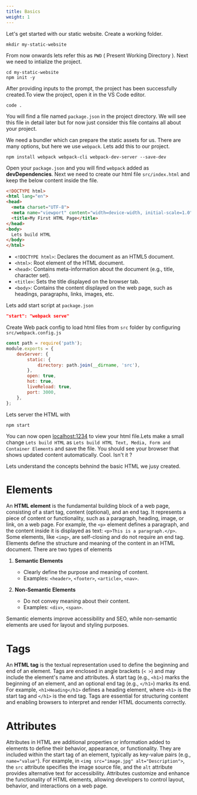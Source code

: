 ```yaml
---
title: Basics
weight: 1
---
```


Let's get started with our static website. Create a working folder.

```shell
mkdir my-static-website
```

From now onwards lets refer this as `PWD` ( Present Working Directory ).
Next we need to intialize the project.

```shell
cd my-static-website
npm init -y
```

After providing inputs to the prompt, the project has been successfully created.To view the project, open it in the VS Code editor.

```shell
code .
```

You will find a file named `package.json` in the project directory. We will see this file in detail later but for now just consider this file contains all about your project.

We need a bundler which can prepare the static assets for us. There are many options, but here we use `webpack`.  Lets add this to our project.

```shell
npm install webpack webpack-cli webpack-dev-server --save-dev
```

Open your `package.json` and you will find `webpack` added as **devDependencies**.
Next we need to create our html file `src/index.html` and keep the below content inside the file.

```html
<!DOCTYPE html>
<html lang="en">
<head>
  <meta charset="UTF-8">
  <meta name="viewport" content="width=device-width, initial-scale=1.0">
  <title>My First HTML Page</title>
</head>
<body>
  Lets build HTML
</body>
</html>
```

- `<!DOCTYPE html>`: Declares the document as an HTML5 document.
- `<html>`: Root element of the HTML document.
- `<head>`: Contains meta-information about the document (e.g., title, character set).
- `<title>`: Sets the title displayed on the browser tab.
- `<body>`: Contains the content displayed on the web page, such as headings, paragraphs, links, images, etc.

Lets add start script at `package.json`


```json
"start": "webpack serve"
```

Create Web pack config to load html files from `src` folder by configuring `src/webpack.config.js`

```js
const path = require('path');
module.exports = {
    devServer: {
        static: {
            directory: path.join(__dirname, 'src'),
        },
        open: true,
        hot: true,
        liveReload: true,
        port: 3000,
    },
};
```

Lets server the HTML with

```shell
npm start
```

You can now open [localhost:1234](localhost:1234) to view your html file.Lets make a small change `Lets build HTML` as `Lets build HTML Text, Media, Form and Container Elements` and save the file. You should see your browser that shows updated content automatically. Cool. Isn't it ?

Lets understand the concepts behnind the basic HTML we jusy created.

# Elements
An **HTML element** is the fundamental building block of a web page, consisting of a start tag, content (optional), and an end tag. It represents a piece of content or functionality, such as a paragraph, heading, image, or link, on a web page. For example, the `<p>` element defines a paragraph, and the content inside it is displayed as text: `<p>This is a paragraph.</p>`. Some elements, like `<img>`, are self-closing and do not require an end tag. Elements define the structure and meaning of the content in an HTML document. There are two types of elements

1. **Semantic Elements**  
   - Clearly define the purpose and meaning of content.  
   - Examples: `<header>`, `<footer>`, `<article>`, `<nav>`.  

2. **Non-Semantic Elements**  
   - Do not convey meaning about their content.  
   - Examples: `<div>`, `<span>`.  

Semantic elements improve accessibility and SEO, while non-semantic elements are used for layout and styling purposes.

# Tags  
An **HTML tag** is the textual representation used to define the beginning and end of an element. Tags are enclosed in angle brackets (`< >`) and may include the element's name and attributes. A start tag (e.g., `<h1>`) marks the beginning of an element, and an optional end tag (e.g., `</h1>`) marks its end. For example, `<h1>Heading</h1>` defines a heading element, where `<h1>` is the start tag and `</h1>` is the end tag. Tags are essential for structuring content and enabling browsers to interpret and render HTML documents correctly.

# Attributes  
Attributes in HTML are additional properties or information added to elements to define their behavior, appearance, or functionality. They are included within the start tag of an element, typically as key-value pairs (e.g., `name="value"`). For example, in `<img src="image.jpg" alt="Description">`, the `src` attribute specifies the image source file, and the `alt` attribute provides alternative text for accessibility. Attributes customize and enhance the functionality of HTML elements, allowing developers to control layout, behavior, and interactions on a web page.